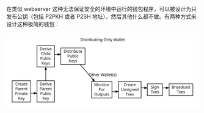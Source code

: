 在类似 webserver 这种无法保证安全的环境中运行的钱包程序，可以被设计为只发布公钥（包括 P2PKH 或者 P2SH 地址），然后其他什么都不做。有两种方式来设计这种极简的钱包：

![](/assets/en-wallets-distributing-only.svg)

